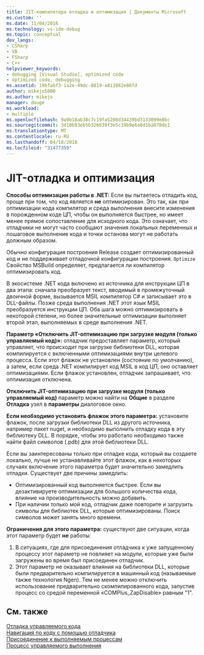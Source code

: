```yaml
---
title: JIT-компилятора отладка и оптимизация | Документы Microsoft
ms.custom: ''
ms.date: 11/04/2016
ms.technology: vs-ide-debug
ms.topic: conceptual
dev_langs:
- CSharp
- VB
- FSharp
- C++
helpviewer_keywords:
- debugging [Visual Studio], optimized code
- optimized code, debugging
ms.assetid: 19bfabf3-1a2e-49dc-8819-a813982e86fd
author: mikejo5000
ms.author: mikejo
manager: douge
ms.workload:
- multiple
ms.openlocfilehash: 9a9b18ab38c7c19fa5208d34439bd3133099e8bc
ms.sourcegitcommit: 3d10b93eb5b326639f3e5c19b9e6a8d1ba078de1
ms.translationtype: MT
ms.contentlocale: ru-RU
ms.lasthandoff: 04/18/2018
ms.locfileid: "31477359"
---
```

# <a name="jit-optimization-and-debugging"></a>JIT-отладка и оптимизация
**Способы оптимизации работы в .NET:** Если вы пытаетесь отладить код, проще при том, что код является **не** оптимизирован. Это так, как при оптимизации кода компилятор и среда выполнения внесите изменения в порожденном коде ЦП, чтобы он выполняется быстрее, но имеет менее прямое сопоставление для исходного кода. Это означает, что отладчики не могут часто сообщают значения локальных переменных и пошаговое выполнение кода и точки останова могут не работать должным образом.

Обычно конфигурация построения Release создает оптимизированный код и не поддерживает отладочной конфигурации построения. `Optimize` Свойство MSBuild определяет, предлагается ли компилятор оптимизировать код.

В экосистеме .NET кода включено из источника для инструкции ЦП в два этапа: сначала преобразует текст, вводимый в промежуточный двоичной форме, вызывается MSIL компилятор C# и записывает это в DLL-файлы. Позже среда выполнения .NET этот язык MSIL преобразуется инструкции ЦП. Оба шага можно оптимизировать в некоторой степени, но более значительные оптимизации выполняет второй этап, выполняемых в среде выполнения .NET.

**Параметр «Отключить JIT-оптимизацию при загрузке модуля (только управляемый код)»:** отладчик предоставляет параметр, который управляет, что происходит при загрузке библиотеки DLL, которая компилируется с включенными оптимизациями внутри целевого процесса. Если этот флажок не установлен (состояние по умолчанию), а затем, если среда .NET компилирует код MSIL в код ЦП, оно оставляет оптимизациями. Если флажок установлен, отладчик запрашивает, что оптимизация отключена.

**Отключить JIT-оптимизацию при загрузке модуля (только управляемый код)** параметр можно найти на **Общие** в разделе **Отладка** узел в **параметры** диалоговое окно.

**Если необходимо установить флажок этого параметра:** установите флажок, после загрузки библиотеки DLL из другого источника, например пакет nuget, и необходимо выполнить отладку кода в эту библиотеку DLL. В порядке, чтобы это работало необходимо также найти файл символов (.pdb) для этой библиотеки DLL.

Если вы заинтересованы только при отладке кода, который вы создаете локально, лучше не устанавливайте этот флажок, как в некоторых случаях включение этого параметра будет значительно замедлить отладки. Существует две причины замедлить:

* Оптимизированный код выполняется быстрее. Если вы дезактивируете оптимизации для большого количества кода, влияние на производительность можно добавить.
* При наличии только мой код, отладчик даже повторите и загрузить символы для библиотек DLL, которые оптимизированы. Поиск символов может занять много времени.

**Ограничения для этого параметра:** существуют две ситуации, когда этот параметр будет **не** работы:

1. В ситуациях, где для присоединения отладчика к уже запущенному процессу этот параметр не повлияет на модули, которые уже были загружены во время был присоединен отладчик.
2. Этот параметр не оказывает влияния на библиотеки DLL, которые были предварительно компилируется в машинный код (называемые также технология Ngen). Тем не менее можно отключить использование предварительно скомпилированного кода, запустив процесс со средой переменной «COMPlus_ZapDisable» равным "1".

## <a name="see-also"></a>См. также  
 [Отладка управляемого кода](../debugger/debugging-managed-code.md)   
 [Навигация по коду с помощью отладчика](../debugger/navigating-through-code-with-the-debugger.md)   
 [Присоединение к выполняемым процессам](../debugger/attach-to-running-processes-with-the-visual-studio-debugger.md)   
 [Процесс управляемого выполнения](/dotnet/standard/managed-execution-process)
